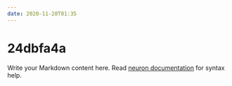 ```yaml
---
date: 2020-11-28T01:35
---
```


# 24dbfa4a

Write your Markdown content here. Read [neuron documentation](https://neuron.zettel.page/2011404.html) for syntax help.

